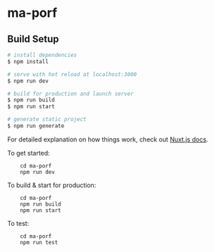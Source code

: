 # ma-porf

## Build Setup

```bash
# install dependencies
$ npm install

# serve with hot reload at localhost:3000
$ npm run dev

# build for production and launch server
$ npm run build
$ npm run start

# generate static project
$ npm run generate
```

For detailed explanation on how things work, check out [Nuxt.js docs](https://nuxtjs.org).

To get started:

        cd ma-porf
        npm run dev

  To build & start for production:

        cd ma-porf
        npm run build
        npm run start

  To test:

        cd ma-porf
        npm run test

